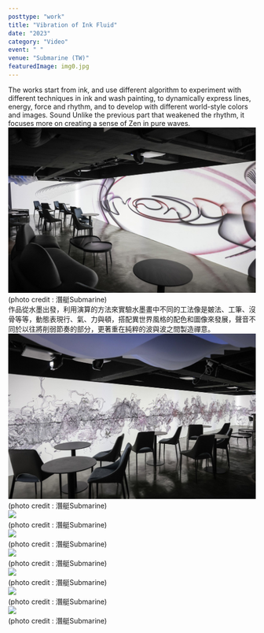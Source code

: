 ```yaml
---
posttype: "work"
title: "Vibration of Ink Fluid"
date: "2023"
category: "Video"
event: " "
venue: "Submarine (TW)"
featuredImage: img0.jpg
---
```

  <div class="box">
      <div class="dscrptn">
        The works start from ink, and use different algorithm to experiment with different techniques in ink and wash painting, to dynamically express lines, energy, force and rhythm, and to develop with different world-style colors and images. Sound Unlike the previous part that weakened the rhythm, it focuses more on creating a sense of Zen in pure waves.<br>
      </div>
  </div>


  <div class="box">
      <img class="subimg" src="./img1.jpg">
      <div class="photocredit">(photo credit : 潛艇Submarine)</div>
  </div>


  <div class="box">
      <div class="dscrptn">
        作品從水墨出發，利用演算的方法來實驗水墨畫中不同的工法像是皴法、工筆、沒骨等等，動態表現行、氣、力與頓，搭配異世界風格的配色和圖像來發展，聲音不同於以往將削弱節奏的部分，更著重在純粹的波與波之間製造禪意。<br>
      </div>
  </div>


  <div class="box">
      <img class="subimg" src="./img2.jpg">
      <div class="photocredit">(photo credit : 潛艇Submarine)</div>
  </div>

  <div class="box">
      <img class="subimg" src="./img3.jpg">
      <div class="photocredit">(photo credit : 潛艇Submarine)</div>
  </div>

  <div class="box">
      <img class="subimg" src="./img4.jpg">
      <div class="photocredit">(photo credit : 潛艇Submarine)</div>
  </div>

  <div class="box">
      <img class="subimg" src="./img5.jpg">
      <div class="photocredit">(photo credit : 潛艇Submarine)</div>
  </div>

  <div class="box">
      <img class="subimg" src="./img6.jpg">
      <div class="photocredit">(photo credit : 潛艇Submarine)</div>
  </div>

  <div class="box">
      <img class="subimg" src="./img7.jpg">
      <div class="photocredit">(photo credit : 潛艇Submarine)</div>
  </div>

  <div class="box">
      <img class="subimg" src="./img8.jpg">
      <div class="photocredit">(photo credit : 潛艇Submarine)</div>
  </div>


  <div class="box"></div>

  <!-- <iframe title="vimeo-player" src="https://player.vimeo.com/video/729937826?h=0de5e9faeb" frameborder="0" allowfullscreen></iframe> -->

